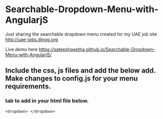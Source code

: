 # Searchable-Dropdown-Menu-with-AngularjS
Just sharing the searchable dropdown menu created for my UAE job site http://uae-jobs.dingg.org

Live demo here https://sateeshpeetha.github.io/Searchable-Dropdown-Menu-with-AngularjS/

## Include the css, js files and add the below add. Make changes to config.js for your menu requirements.
### tab to add in your html file below.
`<dropdown> </dropdown>`
